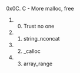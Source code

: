 0x0C. C - More malloc, free

1. 0. Trust no one
2. 1. string_nconcat
3. 2. _calloc
4. 3. array_range
